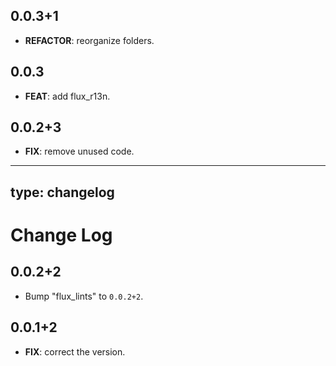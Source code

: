 ## 0.0.3+1

 - **REFACTOR**: reorganize folders.

## 0.0.3

 - **FEAT**: add flux_r13n.

## 0.0.2+3

 - **FIX**: remove unused code.

---
type: changelog
---

# Change Log

## 0.0.2+2

 - Bump "flux_lints" to `0.0.2+2`.

## 0.0.1+2

 - **FIX**: correct the version.

